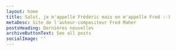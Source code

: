 ```yaml
---
layout: home
title: Salut, je m'appelle Frédéric mais on m'appelle Fred :-)
metaDesc: Site de l'auteur-compositeur Fred Maher
postsHeading: Dernières nouvelles
archiveButtonText: See all posts
socialImage: ''
---
```


